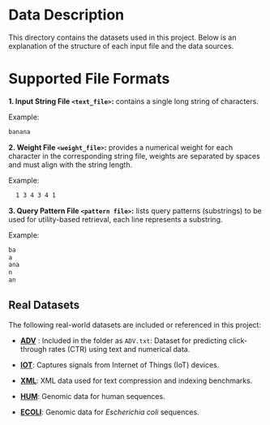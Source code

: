 # Data Description

This directory contains the datasets used in this project. Below is an explanation of the structure of each input file and the data sources.

# Supported File Formats

**1. Input String File `<text_file>`:** contains a single long string of characters.

Example:
```bash
banana
```
**2. Weight File `<weight_file>`:** provides a numerical weight for each character in the corresponding string file, weights are separated by spaces and must align with the string length.

Example:
```bash
  1 3 4 3 4 1
```
**3. Query Pattern File `<pattern file>`:** lists query patterns (substrings) to be used for utility-based retrieval, each line represents a substring.

Example:
```bash
ba
a
ana
n
an
```

## Real Datasets

The following real-world datasets are included or referenced in this project:

- [**ADV**](https://raw.githubusercontent.com/UmerTariq1/CTR-and-Clicks-Prediction-Using-Text-and-Numerical-Data/master/Dataset.csv)  : Included in the folder as `ADV.txt`: Dataset for predicting click-through rates (CTR) using text and numerical data.

- [**IOT**](https://ieee-dataport.org/open-access/crawdad-unmblebeacon): Captures signals from Internet of Things (IoT) devices.

- [**XML**](https://pizzachili.dcc.uchile.cl/texts.html): XML data used for text compression and indexing benchmarks.

- [**HUM**](https://www.ncbi.nlm.nih.gov/datasets/genome/GCF_000001405.26/): Genomic data for human sequences.

- [**ECOLI**](https://www.ebi.ac.uk/ena/browser/view/ERR022075): Genomic data for *Escherichia coli* sequences.


